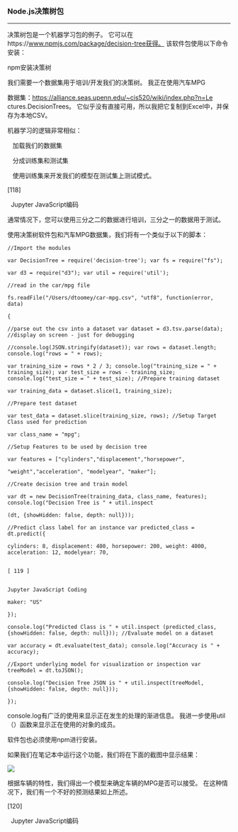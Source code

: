 ### Node.js决策树包
****
决策树包是一个机器学习包的例子。 它可以在https://www.npmjs.com/package/decision-tree获得。 该软件包使用以下命令安装：

npm安装决策树

我们需要一个数据集用于培训/开发我们的决策树。 我正在使用汽车MPG

数据集：https://alliance.seas.upenn.edu/~cis520/wiki/index.php?n=Le ctures.DecisionTrees。 它似乎没有直接可用，所以我把它复制到Excel中，并保存为本地CSV。

机器学习的逻辑非常相似：

   加载我们的数据集

   分成训练集和测试集

   使用训练集来开发我们的模型在测试集上测试模式。
 


[118]

 
Jupyter JavaScript编码

通常情况下，您可以使用三分之二的数据进行培训，三分之一的数据用于测试。



使用决策树软件包和汽车MPG数据集，我们将有一个类似于以下的脚本：




```
//Import the modules

var DecisionTree = require('decision-tree'); var fs = require("fs");

var d3 = require("d3"); var util = require('util');

//read in the car/mpg file

fs.readFile("/Users/dtoomey/car-mpg.csv", "utf8", function(error, data)

{

//parse out the csv into a dataset var dataset = d3.tsv.parse(data);
//display on screen - just for debugging

//console.log(JSON.stringify(dataset)); var rows = dataset.length; console.log("rows = " + rows);

var training_size = rows * 2 / 3; console.log("training_size = " + training_size); var test_size = rows - training_size; console.log("test_size = " + test_size); //Prepare training dataset

var training_data = dataset.slice(1, training_size);

//Prepare test dataset

var test_data = dataset.slice(training_size, rows); //Setup Target Class used for prediction

var class_name = "mpg";

//Setup Features to be used by decision tree

var features = ["cylinders","displacement","horsepower",

"weight","acceleration", "modelyear", "maker"];

//Create decision tree and train model

var dt = new DecisionTree(training_data, class_name, features); console.log("Decision Tree is " + util.inspect

(dt, {showHidden: false, depth: null}));

//Predict class label for an instance var predicted_class = dt.predict({

cylinders: 8, displacement: 400, horsepower: 200, weight: 4000, acceleration: 12, modelyear: 70,
 

[ 119 ]

 
Jupyter JavaScript Coding

maker: "US"

});

console.log("Predicted Class is " + util.inspect (predicted_class, {showHidden: false, depth: null})); //Evaluate model on a dataset

var accuracy = dt.evaluate(test_data); console.log("Accuracy is " + accuracy);

//Export underlying model for visualization or inspection var treeModel = dt.toJSON();

console.log("Decision Tree JSON is " + util.inspect(treeModel, {showHidden: false, depth: null}));

});

```
console.log有广泛的使用来显示正在发生的处理的渐进信息。 我进一步使用util（）函数来显示正在使用的对象的成员。

软件包也必须使用npm进行安装。




如果我们在笔记本中运行这个功能，我们将在下面的截图中显示结果：


![](/assets/啊.jpg)











根据车辆的特性，我们得出一个模型来确定车辆的MPG是否可以接受。 在这种情况下，我们有一个不好的预测结果如上所述。
 











[120]

 
Jupyter JavaScript编码





